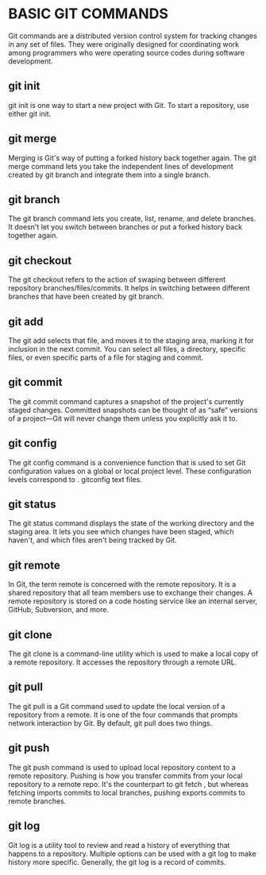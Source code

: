 # BASIC GIT COMMANDS
Git commands are a distributed version control system for tracking changes in any set of files. They were originally designed for coordinating work among programmers who were operating source codes during software development.

## git init
git init is one way to start a new project with Git. To start a repository, use either git init.

## git merge
Merging is Git's way of putting a forked history back together again. The git merge command lets you take the independent lines of development created by git branch and integrate them into a single branch.

## git branch
The git branch command lets you create, list, rename, and delete branches. It doesn't let you switch between branches or put a forked history back together again. 

## git checkout
The git checkout refers to the action of swaping between different repository branches/files/commits. It helps in switching between different branches that have been created by git branch.

## git add
The git add selects that file, and moves it to the staging area, marking it for inclusion in the next commit. You can select all files, a directory, specific files, or even specific parts of a file for staging and commit.

## git commit
The git commit command captures a snapshot of the project's currently staged changes. Committed snapshots can be thought of as “safe” versions of a project—Git will never change them unless you explicitly ask it to.

## git config
The git config command is a convenience function that is used to set Git configuration values on a global or local project level. These configuration levels correspond to . gitconfig text files.

## git status
The git status command displays the state of the working directory and the staging area. It lets you see which changes have been staged, which haven't, and which files aren't being tracked by Git.

## git remote
In Git, the term remote is concerned with the remote repository. It is a shared repository that all team members use to exchange their changes. A remote repository is stored on a code hosting service like an internal server, GitHub, Subversion, and more.

## git clone
The git clone is a command-line utility which is used to make a local copy of a remote repository. It accesses the repository through a remote URL.

## git pull
The git pull is a Git command used to update the local version of a repository from a remote. It is one of the four commands that prompts network interaction by Git. By default, git pull does two things. 

## git push
The git push command is used to upload local repository content to a remote repository. Pushing is how you transfer commits from your local repository to a remote repo. It's the counterpart to git fetch , but whereas fetching imports commits to local branches, pushing exports commits to remote branches.



## git log
Git log is a utility tool to review and read a history of everything that happens to a repository. Multiple options can be used with a git log to make history more specific. Generally, the git log is a record of commits.
